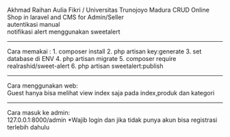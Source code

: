 Akhmad Raihan Aulia Fikri  /  Universitas Trunojoyo Madura
CRUD Online Shop in laravel and CMS for Admin/Seller
<br>
autentikasi manual<br>
notifikasi alert menggunakan sweetalert

<hr>
Cara memakai :
1. composer install
2. php artisan key:generate
3. set database di ENV
4. php artisan migrate
5. composer require realrashid/sweet-alert
6. php artisan sweetalert:publish 
<hr>
Cara menggunakan web:<br>
Guest hanya bisa melihat view index saja pada index,produk dan kategori
<hr>
Cara masuk ke admin:<br>
127.0.0.1:8000/admin
*Wajib login dan jika tidak punya akun bisa registrasi terlebih dahulu
